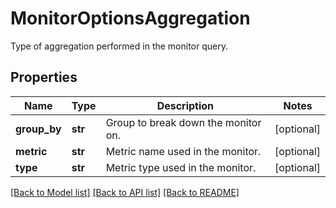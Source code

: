 # MonitorOptionsAggregation

Type of aggregation performed in the monitor query.

## Properties
Name | Type | Description | Notes
------------ | ------------- | ------------- | -------------
**group_by** | **str** | Group to break down the monitor on. | [optional] 
**metric** | **str** | Metric name used in the monitor. | [optional] 
**type** | **str** | Metric type used in the monitor. | [optional] 

[[Back to Model list]](README.md#documentation-for-models) [[Back to API list]](README.md#documentation-for-api-endpoints) [[Back to README]](README.md)


